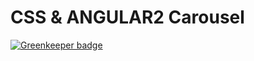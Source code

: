# CSS & ANGULAR2 Carousel

[![Greenkeeper badge](https://badges.greenkeeper.io/SonyaMoisset/ang-carousel.svg)](https://greenkeeper.io/)
